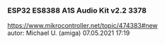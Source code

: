 <h3>ESP32 ES8388 A1S Audio Kit v2.2 3378</h3>

https://www.mikrocontroller.net/topic/474383#new
<br />
autor: Michael U. (amiga) 07.05.2021 17:19
<br />
